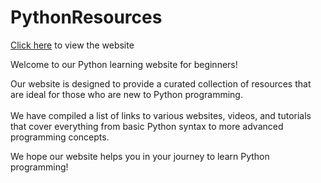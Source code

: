 # PythonResources

<a href="">Click here</a> to view the website

Welcome to our Python learning website for beginners!

Our website is designed to provide a curated collection of resources that are ideal for those who are new to Python programming. 
<br><br>
We have compiled a list of links to various websites, videos, and tutorials that cover everything from basic Python syntax to more advanced programming concepts.

We hope our website helps you in your journey to learn Python programming!
